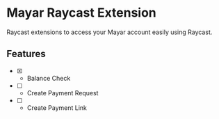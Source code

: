 # Mayar Raycast Extension

Raycast extensions to access your Mayar account easily using Raycast.

## Features

- [x] - Balance Check
- [ ] - Create Payment Request
- [ ] - Create Payment Link
